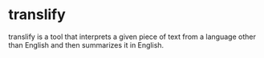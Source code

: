 # translify

translify is a tool that interprets a given piece of text from a language other than English and then summarizes it in English.